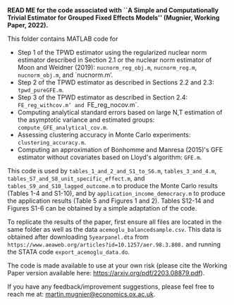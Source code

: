 **READ ME for the code associated with ``A Simple and Computationally Trivial Estimator for Grouped Fixed Effects Models'' (Mugnier, Working Paper, 2022).**

This folder contains MATLAB code for 

   - Step 1 of the TPWD estimator using the regularized nuclear norm estimator described in Section 2.1 or the nuclear norm estimator of Moon and Weidner (2019):  `nucnorm_reg_obj.m`, `nucnorm_reg.m`, `nucnorm_obj.m`, and `nucnorm.m’.
   - Step 2 of the TPWD estimator as described in Sections 2.2 and 2.3: `tpwd_pureGFE.m`.
   - Step 3 of the TPWD estimator as described in Section 2.4: `FE_reg_withcov.m’ and `FE_reg_nocov.m`.
   - Computing analytical standard errors based on large N,T estimation of the asymptotic variance and estimated groups: `compute_GFE_analytical_cov.m`.
   - Assessing clustering accuracy in Monte Carlo experiments: `clustering_accuracy.m`.
   - Computing an approximation of Bonhomme and Manresa (2015)'s GFE estimator without covariates based on Lloyd's algorithm: `GFE.m`.

This code is used by  `tables_1_and_2_and_S1_to_S6.m`, `tables_3_and_4.m`, `tables_S7_and_S8_unit_specific_effect.m`, and  `tables_S9_and_S10_lagged_outcome.m` to produce the Monte Carlo results (Tables 1-4 and S1-10), and by `application_income_democracy.m` to produce the application results (Table 5 and Figures 1 and 2). Tables S12-14 and Figures S1-6 can be obtained by a simple adaptation of the code.

To replicate the results of the paper, first ensure all files are located in the same folder as well as the data `acemoglu_balancedsample.csv`. This data is obtained after downloading `5yearpanel.dta` from `https://www.aeaweb.org/articles?id=10.1257/aer.98.3.808.` and running the STATA code `export_acemoglu_data.do`. 

The code is made available to use at your own risk (please cite the Working Paper version available here: https://arxiv.org/pdf/2203.08879.pdf).

If you have any feedback/improvement suggestions, please feel free to reach me at: martin.mugnier@economics.ox.ac.uk.
